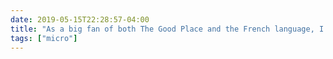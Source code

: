 ```yaml
---
date: 2019-05-15T22:28:57-04:00
title: "As a big fan of both The Good Place and the French language, I suddenly feel an urgent need to know what substitutes Chidi hears in French when Eleanor tries to swear in English."
tags: ["micro"]
---
```

